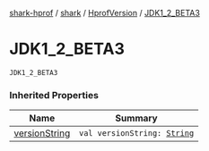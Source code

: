 [shark-hprof](../../index.md) / [shark](../index.md) / [HprofVersion](index.md) / [JDK1_2_BETA3](./-j-d-k1_2_-b-e-t-a3.md)

# JDK1_2_BETA3

`JDK1_2_BETA3`

### Inherited Properties

| Name | Summary |
|---|---|
| [versionString](version-string.md) | `val versionString: `[`String`](https://kotlinlang.org/api/latest/jvm/stdlib/kotlin/-string/index.html) |

